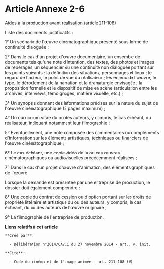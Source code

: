 # Article Annexe 2-6

Aides à la production avant réalisation (article 211-108) 

Liste des documents justificatifs : 

1° Un scénario de l'œuvre cinématographique présenté sous forme de continuité dialoguée ; 

2° Dans le cas d'un projet d'œuvre documentaire, un ensemble de documents tels qu'une note d'intention, des textes, des
photos et images de repérages, un séquencier ou une continuité non dialoguée portant sur les points suivants : la définition
des situations, personnages et lieux ; le regard de l'auteur, le point de vue du réalisateur ; les enjeux de l'œuvre, le
type, le déroulement de la narration et la dramaturgie envisagée ; la proposition formelle et le dispositif de mise en scène
(articulation entre les archives, interviews, témoignages, matière visuelle, etc.) ; 

3° Un synopsis donnant des informations précises sur la nature du sujet de l'œuvre cinématographique (3 pages maximum) ; 

4° Un curriculum vitae du ou des auteurs, y compris, le cas échéant, du réalisateur, indiquant notamment leur filmographie ; 

5° Eventuellement, une note composée des commentaires ou compléments d'information sur les éléments artistiques, techniques
ou financiers de l'œuvre cinématographique ; 

6° Le cas échéant, une copie vidéo de la ou des œuvres cinématographiques ou audiovisuelles précédemment réalisées ; 

7° Dans le cas d'un projet d'œuvre d'animation, des éléments graphiques de l'œuvre. 

Lorsque la demande est présentée par une entreprise de production, le dossier doit également comprendre : 

8° Une copie du contrat de cession ou d'option portant sur les droits de propriété littéraire et artistique du ou des
auteurs, y compris, le cas échéant, du ou des auteurs de l'œuvre originaire ; 

9° La filmographie de l'entreprise de production.

**Liens relatifs à cet article**

	**Créé par**:

	  - Délibération n°2014/CA/11 du 27 novembre 2014 - art., v. init.

	**Cite**:

	  - Code du cinéma et de l'image animée - art. 211-108 (V)
